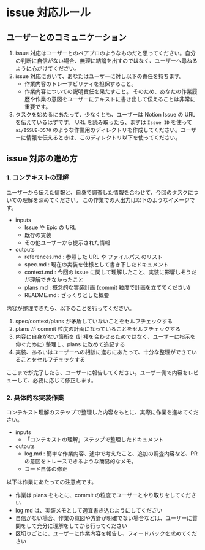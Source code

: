 # issue 対応ルール

## ユーザーとのコミュニケーション

1. issue 対応はユーザーとのペアプロのようなものだと思ってください。自分の判断に自信がない場合、無理に結論を出すのではなく、ユーザーへ尋ねるように心がけてください。
2. issue 対応において、あなたはユーザーに対し以下の責任を持ちます。
    - 作業内容のトレーサビリティを担保すること。
    - 作業内容についての説明責任を果たすこと。
    そのため、あなたの作業履歴や作業の意図をユーザーにテキストに書き出して伝えることは非常に重要です。
3. タスクを始めるにあたって、少なくとも、ユーザーは Notion Issue の URL を伝えているはずです。
    URL を読み取ったら、まずは `Issue ID` を使って `ai/ISSUE-3570` のような作業用のディレクトリを作成してください。ユーザーに情報を伝えるときは、このディレクトリ以下を使ってください。

## issue 対応の進め方

### 1. コンテキストの理解

ユーザーから伝えた情報と、自身で調査した情報を合わせて、今回のタスクについての理解を深めてください。
この作業での入出力は以下のようなイメージです。

- inputs
    - Issue や Epic の URL
    - 既存の実装
    - その他ユーザーから提示された情報
- outputs
    - references.md : 参照した URL や ファイルパス のリスト
    - spec.md : 現在の実装を仕様として書き下したドキュメント
    - context.md : 今回の issue に関して理解したこと、実装に影響しそうだが理解できなかったこと
    - plans.md : 概念的な実装計画 (commit 粒度で計画を立ててください)
    - README.md : ざっくりとした概要

内容が整理できたら、以下のことを行ってください。

1. spec/context/plans が矛盾していないことをセルフチェックする
2. plans が commit 粒度の計画になっていることをセルフチェックする
3. 内容に自身がない箇所を (辻褄を合わせるためではなく、ユーザーに指示を仰ぐために) 整理し、plans に改めて追記する
4. 実装、あるいはユーザーへの相談に進むにあたって、十分な整理ができていることをセルフチェックする

ここまでが完了したら、ユーザーに報告してください。ユーザー側で内容をレビューして、必要に応じて修正します。

### 2. 具体的な実装作業

コンテキスト理解のステップで整理した内容をもとに、実際に作業を進めてください。

- inputs
    - 「コンテキストの理解」ステップで整理したドキュメント
- outputs
    - log.md : 簡単な作業内容、途中で考えたこと、追加の調査内容など、PR の意図をトレースできるような簡易的なメモ。
    - コード自体の修正

以下は作業にあたっての注意点です。

- 作業は plans をもとに、commit の粒度でユーザーとやり取りをしてください
- log.md は、実装メモとして適宜書き込むようにしてください
- 自信がない場合、作業の意図や方針が明確でない場合などは、ユーザーに質問をして充分に理解をしてから行ってください
- 区切りごとに、ユーザーに作業内容を報告し、フィードバックを求めてください

